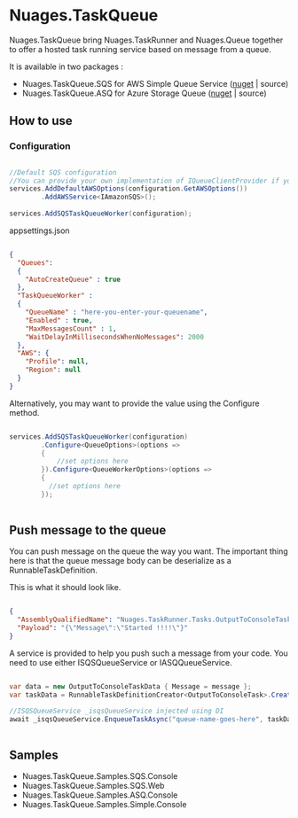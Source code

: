 
# Nuages.TaskQueue

Nuages.TaskQueue bring Nuages.TaskRunner and Nuages.Queue together to offer a hosted task running service based on message from a queue.

It is available in two packages :

- Nuages.TaskQueue.SQS for AWS Simple Queue Service ([nuget](https://www.nuget.org/packages/Nuages.TaskQueue.SQS) | source)
- Nuages.TaskQueue.ASQ for Azure Storage Queue ([nuget](https://www.nuget.org/packages/Nuages.TaskQueue.ASQ) | source)

## How to use

### Configuration

```csharp

//Default SQS configuration
//You can provide your own implementation of IQueueClientProvider if you want to provide the instance using another way.
services.AddDefaultAWSOptions(configuration.GetAWSOptions())
        .AddAWSService<IAmazonSQS>();
        
services.AddSQSTaskQueueWorker(configuration);


```

appsettings.json

````json

{
  "Queues":
  {
    "AutoCreateQueue" : true
  },
  "TaskQueueWorker" :
  {
    "QueueName" : "here-you-enter-your-queuename",
    "Enabled" : true,
    "MaxMessagesCount" : 1,
    "WaitDelayInMillisecondsWhenNoMessages": 2000
  },
  "AWS": {
    "Profile": null,
    "Region": null
  }
}

````

Alternatively, you may want to provide the value using the Configure method.

```csharp

services.AddSQSTaskQueueWorker(configuration)
        .Configure<QueueOptions>(options =>
        {
            //set options here  
        }).Configure<QueueWorkerOptions>(options =>
        {
          //set options here  
        });
        
```

## Push message to the queue

You can push message on the queue the way you want. The important thing here is that the queue message body can be deserialize as a RunnableTaskDefinition.

This is what it should look like.

````json

{
  "AssemblyQualifiedName": "Nuages.TaskRunner.Tasks.OutputToConsoleTask, Nuages.TaskRunner, Version=1.0.0.0, Culture=neutral, PublicKeyToken=null",
  "Payload": "{\"Message\":\"Started !!!!\"}"
}

````


A service is provided to help you push such a message from your code. You need to use either ISQSQueueService or IASQQueueService.

```csharp

var data = new OutputToConsoleTaskData { Message = message };
var taskData = RunnableTaskDefinitionCreator<OutputToConsoleTask>.Create(data);

//ISQSQueueService _isqsQueueService injected using DI
await _isqsQueueService.EnqueueTaskAsync("queue-name-goes-here", taskData);
        
```







## Samples

- Nuages.TaskQueue.Samples.SQS.Console
- Nuages.TaskQueue.Samples.SQS.Web
- Nuages.TaskQueue.Samples.ASQ.Console
- Nuages.TaskQueue.Samples.Simple.Console